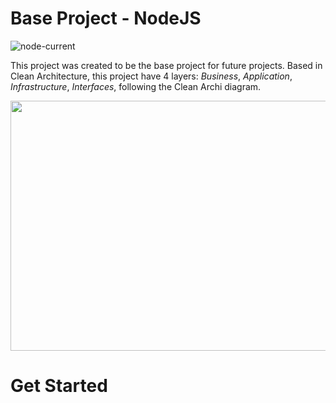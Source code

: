# Base Project - NodeJS

![node-current](https://img.shields.io/badge/node-14.17.4-brightgreen.svg)

This project was created to be the base project for future projects. Based in Clean Architecture, this project have 4 layers: *Business*, *Application*, *Infrastructure*, *Interfaces*, following the Clean Archi diagram.

<div align=center>
<image src="./docs/CleanArchitecture.jpg" width=550, height=400>
</div>

# Get Started

